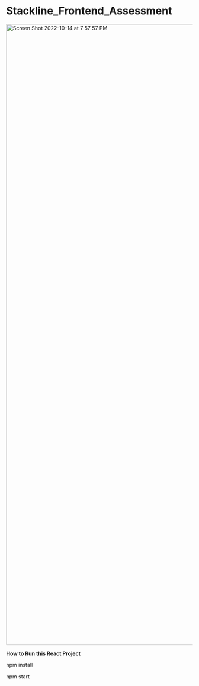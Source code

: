 # Stackline_Frontend_Assessment

<img width="1674" alt="Screen Shot 2022-10-14 at 7 57 57 PM" src="https://user-images.githubusercontent.com/115849349/195961876-478cb6a5-fc19-48c3-8329-dd31a4a91fa8.png">



<b>How to Run this React Project</b>

<span>
npm install

npm start
</span>

